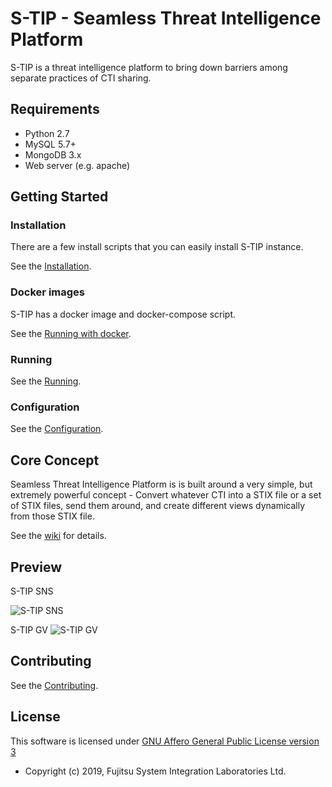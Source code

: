 # S-TIP - **S**eamless **T**hreat **I**ntelligence **P**latform

S-TIP is a threat intelligence platform to bring down barriers among separate practices of CTI sharing.

## Requirements

* Python 2.7
* MySQL 5.7+
* MongoDB 3.x
* Web server (e.g. apache)

## Getting Started

### Installation

There are a few install scripts that you can easily install S-TIP instance.

See the [Installation](https://github.com/s-tip/stip-common/wikis/installation).

### Docker images

S-TIP has a docker image and docker-compose script.

See the [Running with docker](https://github.com/s-tip/stip-common/wikis/Running-with-Docker).

### Running

See the [Running](https://github.com/s-tip/stip-common/wikis/Running).

### Configuration

See the [Configuration](https://github.com/s-tip/stip-common/wikis/configuration).

## Core Concept

Seamless Threat Intelligence Platform is is built around a very simple, but extremely powerful concept - Convert whatever CTI into a STIX file or a set of STIX files, send them around, and create different views dynamically from those STIX file.

See the [wiki](https://github.com/s-tip/stip-common/wikis/home) for details.

## Preview

S-TIP SNS

![S-TIP SNS](https://raw.githubusercontent.com/s-tip/stip-common/images/stip-sns.gif "S-TIP SNS")

S-TIP GV
![S-TIP GV](https://raw.githubusercontent.com/s-tip/stip-common/images/stip-gv.gif "S-TIP GV")

## Contributing

See the [Contributing](CONTRIBUTING.md).

## License

This software is licensed under [GNU Affero General Public License version 3](http://www.gnu.org/licenses/agpl-3.0.html)

* Copyright (c) 2019, Fujitsu System Integration Laboratories Ltd.
